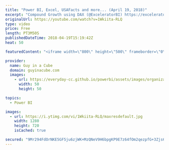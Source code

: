 ```yaml
---
title: "Power BI, Excel, USAFacts and more... (April 19, 2018)"
excerpt: "Compound Growth using DAX (@ExceleratorBI) https://exceleratorbi.com.au/compound-growth-using-dax/  Power BI and Excel; More than just an Integration (@Rad_Reza) http://radacad.com/power-bi-and-excel-more-than-just-an-integration  Drill Down & Up in Power BI Mobile apps https://powerbi.microsoft.com/en-us/blog/drill-down-up-in-power-bi-mobile-apps/"
originalUrl: https://youtube.com/watch?v=1Wkiita-RLQ
type: video
price: Free
length: PT3M50S
publishedDateTime: 2018-04-19T15:19:42Z
heat: 50

featuredContent: "<iframe width=\"800\" height=\"500\" frameborder=\"0\" src=\"https://www.youtube.com/embed/1Wkiita-RLQ\" allow=\"accelerometer; autoplay; encrypted-media; gyroscope; picture-in-picture\" allowfullscreen></iframe>"

provider:
  name: Guy in a Cube
  domain: guyinacube.com
  images:
    - url: https://everyday-cc.github.io/powerbi/assets/images/organizations/guyinacube.com-50x50.jpg
      width: 50
      height: 50

topics:
  - Power BI

images:
  - url: https://i.ytimg.com/vi/1Wkiita-RLQ/maxresdefault.jpg
    width: 1280
    height: 720
    isCached: true

secured: "9Mr294FdOrNKE5GF5ju6zjWK+MzQNeV9H6bpgKP9E7z64fOm2qezpfG+3Zjs6gH5BuRiszW1Djm8lO7yePS+kU4wuVl5XF/wrhzmIH1Zz57btQcEbi25OeCujloNInclvKRn1itMOL/VJb7k5dqSZlFjoQs5eJQY8RnN7wG+mU9rjf/zruMfcSXSVaSOrTQFTk30vylxH3XJ2dx/uTJ9mKKXNtMbDqbFrYbCdNqI+qUyQMhM0jTN/tKW6YHHmkjtRFozF2Vzg8fKsIIrGu5UJ9pFfY21yRFb3NgeLpLyiRvrMCXecA9sY9J78Skm1zZyeYjMQBJ8x+gWuHHwxYbMW6Cq9CX0eBAWQeBO3ptpNuvJYiXqY3KOJ6BKHJ22S+UTDtp0TGIB2/bR+Xp9H47SisHMN+01OudYfmt2ll/V/Qc=;+OS9E0o7tWLWoz2XWRJl1g=="
---
```


